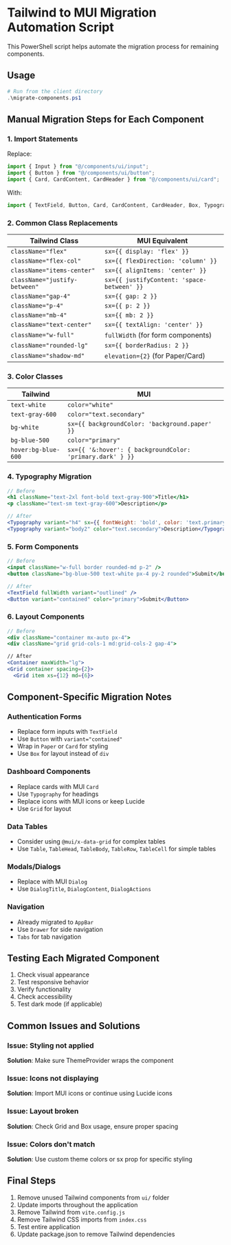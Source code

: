 # Tailwind to MUI Migration Automation Script

This PowerShell script helps automate the migration process for remaining components.

## Usage
```powershell
# Run from the client directory
.\migrate-components.ps1
```

## Manual Migration Steps for Each Component

### 1. Import Statements
Replace:
```jsx
import { Input } from "@/components/ui/input";
import { Button } from "@/components/ui/button";
import { Card, CardContent, CardHeader } from "@/components/ui/card";
```

With:
```jsx
import { TextField, Button, Card, CardContent, CardHeader, Box, Typography } from "@mui/material";
```

### 2. Common Class Replacements

| Tailwind Class | MUI Equivalent |
|---|---|
| `className="flex"` | `sx={{ display: 'flex' }}` |
| `className="flex-col"` | `sx={{ flexDirection: 'column' }}` |
| `className="items-center"` | `sx={{ alignItems: 'center' }}` |
| `className="justify-between"` | `sx={{ justifyContent: 'space-between' }}` |
| `className="gap-4"` | `sx={{ gap: 2 }}` |
| `className="p-4"` | `sx={{ p: 2 }}` |
| `className="mb-4"` | `sx={{ mb: 2 }}` |
| `className="text-center"` | `sx={{ textAlign: 'center' }}` |
| `className="w-full"` | `fullWidth` (for form components) |
| `className="rounded-lg"` | `sx={{ borderRadius: 2 }}` |
| `className="shadow-md"` | `elevation={2}` (for Paper/Card) |

### 3. Color Classes

| Tailwind | MUI |
|---|---|
| `text-white` | `color="white"` |
| `text-gray-600` | `color="text.secondary"` |
| `bg-white` | `sx={{ backgroundColor: 'background.paper' }}` |
| `bg-blue-500` | `color="primary"` |
| `hover:bg-blue-600` | `sx={{ '&:hover': { backgroundColor: 'primary.dark' } }}` |

### 4. Typography Migration

```jsx
// Before
<h1 className="text-2xl font-bold text-gray-900">Title</h1>
<p className="text-sm text-gray-600">Description</p>

// After
<Typography variant="h4" sx={{ fontWeight: 'bold', color: 'text.primary' }}>Title</Typography>
<Typography variant="body2" color="text.secondary">Description</Typography>
```

### 5. Form Components

```jsx
// Before
<input className="w-full border rounded-md p-2" />
<button className="bg-blue-500 text-white px-4 py-2 rounded">Submit</button>

// After
<TextField fullWidth variant="outlined" />
<Button variant="contained" color="primary">Submit</Button>
```

### 6. Layout Components

```jsx
// Before
<div className="container mx-auto px-4">
<div className="grid grid-cols-1 md:grid-cols-2 gap-4">

// After
<Container maxWidth="lg">
<Grid container spacing={2}>
  <Grid item xs={12} md={6}>
```

## Component-Specific Migration Notes

### Authentication Forms
- Replace form inputs with `TextField`
- Use `Button` with `variant="contained"`
- Wrap in `Paper` or `Card` for styling
- Use `Box` for layout instead of `div`

### Dashboard Components
- Replace cards with MUI `Card`
- Use `Typography` for headings
- Replace icons with MUI icons or keep Lucide
- Use `Grid` for layout

### Data Tables
- Consider using `@mui/x-data-grid` for complex tables
- Use `Table`, `TableHead`, `TableBody`, `TableRow`, `TableCell` for simple tables

### Modals/Dialogs
- Replace with MUI `Dialog`
- Use `DialogTitle`, `DialogContent`, `DialogActions`

### Navigation
- Already migrated to `AppBar`
- Use `Drawer` for side navigation
- `Tabs` for tab navigation

## Testing Each Migrated Component

1. Check visual appearance
2. Test responsive behavior
3. Verify functionality
4. Check accessibility
5. Test dark mode (if applicable)

## Common Issues and Solutions

### Issue: Styling not applied
**Solution**: Make sure ThemeProvider wraps the component

### Issue: Icons not displaying
**Solution**: Import MUI icons or continue using Lucide icons

### Issue: Layout broken
**Solution**: Check Grid and Box usage, ensure proper spacing

### Issue: Colors don't match
**Solution**: Use custom theme colors or sx prop for specific styling

## Final Steps

1. Remove unused Tailwind components from `ui/` folder
2. Update imports throughout the application
3. Remove Tailwind from `vite.config.js`
4. Remove Tailwind CSS imports from `index.css`
5. Test entire application
6. Update package.json to remove Tailwind dependencies
